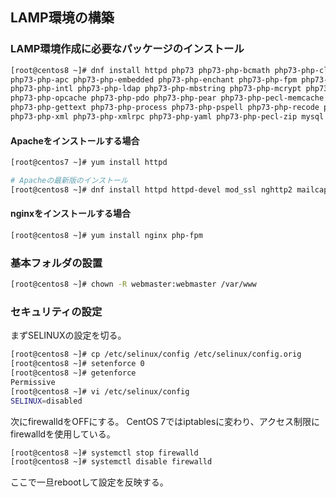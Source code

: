 ## LAMP環境の構築

### LAMP環境作成に必要なパッケージのインストール

```bash
[root@centos8 ~]# dnf install httpd php73 php73-php-bcmath php73-php-cli php73-php-dba php73-php-devel \
php73-php-apc php73-php-embedded php73-php-enchant php73-php-fpm php73-php-gd php73-php-imap \
php73-php-intl php73-php-ldap php73-php-mbstring php73-php-mcrypt php73-php-mysqlnd php73-php-oauth php73-php-odbc \
php73-php-opcache php73-php-pdo php73-php-pear php73-php-pecl-memcache php73-php-pecl-memcached php73-php-pgsql \
php73-php-gettext php73-php-process php73-php-pspell php73-php-recode php73-php-snmp php73-php-soap \
php73-php-xml php73-php-xmlrpc php73-php-yaml php73-php-pecl-zip mysql mysql-server memcached samba mailx
```

#### Apacheをインストールする場合

```bash
[root@centos7 ~]# yum install httpd

# Apacheの最新版のインストール
[root@centos8 ~]# dnf install httpd httpd-devel mod_ssl nghttp2 mailcap
```

#### nginxをインストールする場合

```bash
[root@centos8 ~]# yum install nginx php-fpm
```

### 基本フォルダの設置

```bash
[root@centos8 ~]# chown -R webmaster:webmaster /var/www
```

### セキュリティの設定

まずSELINUXの設定を切る。

```bash
[root@centos8 ~]# cp /etc/selinux/config /etc/selinux/config.orig
[root@centos8 ~]# setenforce 0
[root@centos8 ~]# getenforce
Permissive
[root@centos8 ~]# vi /etc/selinux/config
SELINUX=disabled
```

次にfirewalldをOFFにする。
CentOS 7ではiptablesに変わり、アクセス制限にfirewalldを使用している。

```bash
[root@centos8 ~]# systemctl stop firewalld
[root@centos8 ~]# systemctl disable firewalld
```

ここで一旦rebootして設定を反映する。

